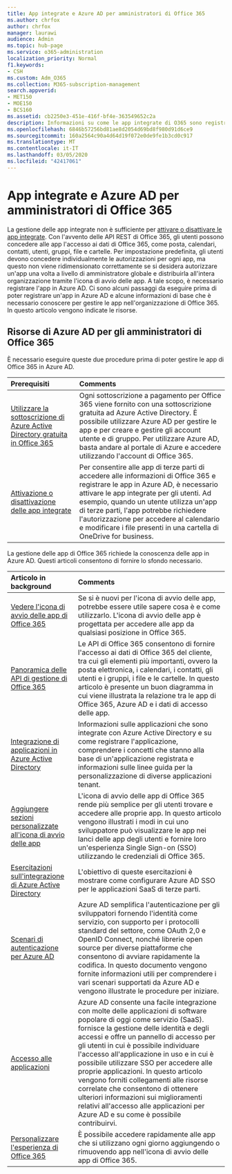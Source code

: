 ```yaml
---
title: App integrate e Azure AD per amministratori di Office 365
ms.author: chrfox
author: chrfox
manager: laurawi
audience: Admin
ms.topic: hub-page
ms.service: o365-administration
localization_priority: Normal
f1.keywords:
- CSH
ms.custom: Adm_O365
ms.collection: M365-subscription-management
search.appverid:
- MET150
- MOE150
- BCS160
ms.assetid: cb2250e3-451e-416f-bf4e-363549652c2a
description: Informazioni su come le app integrate di O365 sono registrate e amministrate in Azure AD
ms.openlocfilehash: 6846b57256bd81ae8d2054d69bd8f980d91d6ce9
ms.sourcegitcommit: 160a2564c90a4d64d19f072e0de9fe1b3cd0c917
ms.translationtype: MT
ms.contentlocale: it-IT
ms.lasthandoff: 03/05/2020
ms.locfileid: "42417061"
---
```

# <a name="integrated-apps-and-azure-ad-for-office-365-administrators"></a>App integrate e Azure AD per amministratori di Office 365

La gestione delle app integrate non è sufficiente per [attivare o disattivare le app integrate](https://support.office.com/article/7e453a40-66df-44ab-92a1-96786cb7fb34#__toc379982114). Con l'avvento delle API REST di Office 365, gli utenti possono concedere alle app l'accesso ai dati di Office 365, come posta, calendari, contatti, utenti, gruppi, file e cartelle. Per impostazione predefinita, gli utenti devono concedere individualmente le autorizzazioni per ogni app, ma questo non viene ridimensionato correttamente se si desidera autorizzare un'app una volta a livello di amministratore globale e distribuirla all'intera organizzazione tramite l'icona di avvio delle app. A tale scopo, è necessario registrare l'app in Azure AD. Ci sono alcuni passaggi da eseguire prima di poter registrare un'app in Azure AD e alcune informazioni di base che è necessario conoscere per gestire le app nell'organizzazione di Office 365. In questo articolo vengono indicate le risorse.
  
## <a name="azure-ad-resources-for-office-365-admins"></a>Risorse di Azure AD per gli amministratori di Office 365

È necessario eseguire queste due procedure prima di poter gestire le app di Office 365 in Azure AD.
  
|**Prerequisiti**|**Comments**|
|:-----|:-----|
|[Utilizzare la sottoscrizione di Azure Active Directory gratuita in Office 365](https://docs.microsoft.com/microsoft-365/compliance/use-your-free-azure-ad-subscription-in-office-365) <br/> |Ogni sottoscrizione a pagamento per Office 365 viene fornito con una sottoscrizione gratuita ad Azure Active Directory. È possibile utilizzare Azure AD per gestire le app e per creare e gestire gli account utente e di gruppo. Per utilizzare Azure AD, basta andare al portale di Azure e accedere utilizzando l'account di Office 365.  <br/> |
|[Attivazione o disattivazione delle app integrate](https://support.office.com/article/7e453a40-66df-44ab-92a1-96786cb7fb34#__toc379982114) <br/> |Per consentire alle app di terze parti di accedere alle informazioni di Office 365 e registrare le app in Azure AD, è necessario attivare le app integrate per gli utenti. Ad esempio, quando un utente utilizza un'app di terze parti, l'app potrebbe richiedere l'autorizzazione per accedere al calendario e modificare i file presenti in una cartella di OneDrive for business.  <br/> |
   
La gestione delle app di Office 365 richiede la conoscenza delle app in Azure AD. Questi articoli consentono di fornire lo sfondo necessario.
  
|**Articolo in background**|**Comments**|
|:-----|:-----|
|[Vedere l'icona di avvio delle app di Office 365](https://support.office.com/article/79f12104-6fed-442f-96a0-eb089a3f476a) <br/> |Se si è nuovi per l'icona di avvio delle app, potrebbe essere utile sapere cosa è e come utilizzarlo. L'icona di avvio delle app è progettata per accedere alle app da qualsiasi posizione in Office 365.  <br/> |
|[Panoramica delle API di gestione di Office 365](https://docs.microsoft.com/office/office-365-management-api/office-365-management-apis-overview) <br/> |Le API di Office 365 consentono di fornire l'accesso ai dati di Office 365 del cliente, tra cui gli elementi più importanti, ovvero la posta elettronica, i calendari, i contatti, gli utenti e i gruppi, i file e le cartelle. In questo articolo è presente un buon diagramma in cui viene illustrata la relazione tra le app di Office 365, Azure AD e i dati di accesso delle app.  <br/> |
|[Integrazione di applicazioni in Azure Active Directory](https://docs.microsoft.com/azure/active-directory/develop/quickstart-v1-add-azure-ad-app) <br/> | Informazioni sulle applicazioni che sono integrate con Azure Active Directory e su come registrare l'applicazione, comprendere i concetti che stanno alla base di un'applicazione registrata e informazioni sulle linee guida per la personalizzazione di diverse applicazioni tenant.  <br/> |
|[Aggiungere sezioni personalizzate all'icona di avvio delle app](https://docs.microsoft.com/office365/admin/manage/customize-the-app-launcher)  <br/> |L'icona di avvio delle app di Office 365 rende più semplice per gli utenti trovare e accedere alle proprie app. In questo articolo vengono illustrati i modi in cui uno sviluppatore può visualizzare le app nei lanci delle app degli utenti e fornire loro un'esperienza Single Sign-on (SSO) utilizzando le credenziali di Office 365.  <br/> |
|[Esercitazioni sull'integrazione di Azure Active Directory](https://docs.microsoft.com/azure/active-directory/saas-apps/tutorial-list) <br/> |L'obiettivo di queste esercitazioni è mostrare come configurare Azure AD SSO per le applicazioni SaaS di terze parti.  <br/> |
|[Scenari di autenticazione per Azure AD](https://go.microsoft.com/fwlink/?LinkId=617145) <br/> |Azure AD semplifica l'autenticazione per gli sviluppatori fornendo l'identità come servizio, con supporto per i protocolli standard del settore, come OAuth 2,0 e OpenID Connect, nonché librerie open source per diverse piattaforme che consentono di avviare rapidamente la codifica. In questo documento vengono fornite informazioni utili per comprendere i vari scenari supportati da Azure AD e vengono illustrate le procedure per iniziare.  <br/> |
|[Accesso alle applicazioni](https://docs.microsoft.com/azure/active-directory/manage-apps/what-is-access-management) <br/> |Azure AD consente una facile integrazione con molte delle applicazioni di software popolare di oggi come servizio (SaaS). fornisce la gestione delle identità e degli accessi e offre un pannello di accesso per gli utenti in cui è possibile individuare l'accesso all'applicazione in uso e in cui è possibile utilizzare SSO per accedere alle proprie applicazioni. In questo articolo vengono forniti collegamenti alle risorse correlate che consentono di ottenere ulteriori informazioni sui miglioramenti relativi all'accesso alle applicazioni per Azure AD e su come è possibile contribuirvi.  <br/> |
|[Personalizzare l'esperienza di Office 365](https://support.office.com/article/eb34a21b-52fa-4fbf-a8d5-146132242985) <br/> |È possibile accedere rapidamente alle app che si utilizzano ogni giorno aggiungendo o rimuovendo app nell'icona di avvio delle app di Office 365.  <br/> |
   

